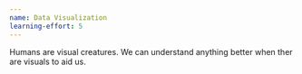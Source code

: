 ```yaml
---
name: Data Visualization
learning-effort: 5
---
```


Humans are visual creatures. We can understand anything better when ther are visuals to aid us.
